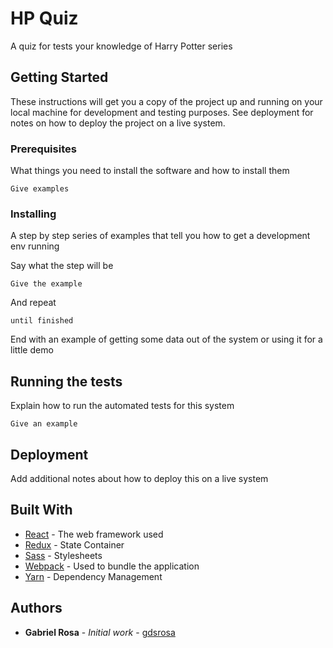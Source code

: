 # HP Quiz

A quiz for tests your knowledge of Harry Potter series

## Getting Started

These instructions will get you a copy of the project up and running on your local machine for development and testing purposes. See deployment for notes on how to deploy the project on a live system.

### Prerequisites

What things you need to install the software and how to install them

```
Give examples
```

### Installing

A step by step series of examples that tell you how to get a development env running

Say what the step will be

```
Give the example
```

And repeat

```
until finished
```

End with an example of getting some data out of the system or using it for a little demo

## Running the tests

Explain how to run the automated tests for this system

```
Give an example
```

## Deployment

Add additional notes about how to deploy this on a live system

## Built With

* [React](https://reactjs.org) - The web framework used
* [Redux](https://redux.js.org/) - State Container
* [Sass](https://sass-lang.com/) - Stylesheets
* [Webpack](https://webpack.js.org/) - Used to bundle the application
* [Yarn](https://yarnpkg.com/en/) - Dependency Management

## Authors

* **Gabriel Rosa** - *Initial work* - [gdsrosa](https://github.com/gdsrosa)
